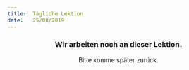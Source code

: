 ```yaml
---
title:  Tägliche Lektion
date:   25/08/2019
---
```


### <center>Wir arbeiten noch an dieser Lektion.</center>
<center>Bitte komme später zurück.</center>